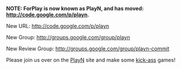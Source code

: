 **NOTE: ForPlay is now known as PlayN, and has moved: http://code.google.com/p/playn.**

New URL: http://code.google.com/p/playn

New Group: http://groups.google.com/group/playn

New Review Group: http://groups.google.com/group/playn-commit

Please join us over on the [PlayN](http://code.google.com/p/playn) site and make some [kick-ass](http://www.google.com/events/io/2011/sessions/kick-ass-game-programming-with-google-web-toolkit.html) games!